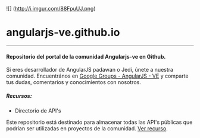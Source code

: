 ![] (http://i.imgur.com/88FpuUJ.png)
# angularjs-ve.github.io
---
#### Repositorio del portal de la comunidad Angularjs-ve en Github.

Si eres desarrollador de AngularJS padawan o Jedi, únete a nuestra comunidad.
Encuentrános en [Google Groups - AngularJS - VE](bit.ly/angularjs-ve) y comparte tus dudas, comentarios y conocimientos con nosotros.


##### Recursos:

* Directorio de API's

Este repositorio está destinado para almacenar todas las API's públicas que podrían ser utilizadas en proyectos de la comunidad. [Ver recurso](https://github.com/angularjs-ve/directorio-apis).
